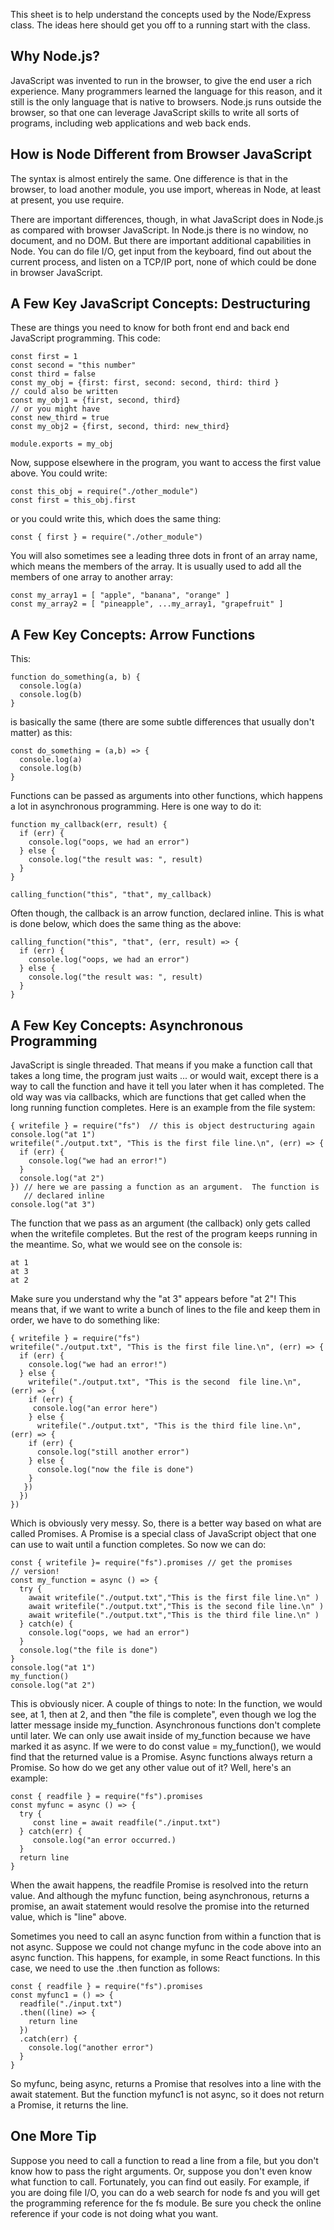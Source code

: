 This sheet is to help understand the concepts used by the Node/Express class. The ideas here should get you off to a running start with the class.

## Why Node.js?

JavaScript was invented to run in the browser, to give the end user a rich experience. Many programmers learned the language for this reason, and it still is the only language that is native to browsers. Node.js runs outside the browser, so that one can leverage JavaScript skills to write all sorts of programs, including web applications and web back ends.

## How is Node Different from Browser JavaScript

The syntax is almost entirely the same. One difference is that in the browser, to load another module, you use import, whereas in Node, at least at present, you use require.

There are important differences, though, in what JavaScript does in Node.js as compared with browser JavaScript. In Node.js there is no window, no document, and no DOM. But there are important additional capabilities in Node. You can do file I/O, get input from the keyboard, find out about the current process, and listen on a TCP/IP port, none of which could be done in browser JavaScript.

## A Few Key JavaScript Concepts: Destructuring

These are things you need to know for both front end and back end JavaScript programming. This code:

    const first = 1
    const second = "this number"
    const third = false
    const my_obj = {first: first, second: second, third: third }
    // could also be written
    const my_obj1 = {first, second, third}
    // or you might have
    const new_third = true
    const my_obj2 = {first, second, third: new_third}

    module.exports = my_obj

Now, suppose elsewhere in the program, you want to access the first value above. You could write:

    const this_obj = require("./other_module")
    const first = this_obj.first

or you could write this, which does the same thing:

    const { first } = require("./other_module")

You will also sometimes see a leading three dots in front of an array name, which means the members of the array. It is usually used to add all the members of one array to another array:

    const my_array1 = [ "apple", "banana", "orange" ]
    const my_array2 = [ "pineapple", ...my_array1, "grapefruit" ]

## A Few Key Concepts: Arrow Functions

This:

    function do_something(a, b) {
      console.log(a)
      console.log(b)
    }

is basically the same (there are some subtle differences that usually don't matter) as this:

    const do_something = (a,b) => {
      console.log(a)
      console.log(b)
    }

Functions can be passed as arguments into other functions, which happens a lot in asynchronous programming. Here is one way to do it:

    function my_callback(err, result) {
      if (err) {
        console.log("oops, we had an error")
      } else {
        console.log("the result was: ", result)
      }
    }

    calling_function("this", "that", my_callback)

Often though, the callback is an arrow function, declared inline. This is what is done below, which does the same thing as the above:

    calling_function("this", "that", (err, result) => {
      if (err) {
        console.log("oops, we had an error")
      } else {
        console.log("the result was: ", result)
      }
    }

## A Few Key Concepts: Asynchronous Programming

JavaScript is single threaded. That means if you make a function call that takes a long time, the program just waits ... or would wait, except there is a way to call the function and have it tell you later when it has completed. The old way was via callbacks, which are functions that get called when the long running function completes. Here is an example from the file system:

    { writefile } = require("fs")  // this is object destructuring again
    console.log("at 1")
    writefile("./output.txt", "This is the first file line.\n", (err) => {
      if (err) {
        console.log("we had an error!")
      }
      console.log("at 2")
    }) // here we are passing a function as an argument.  The function is
       // declared inline
    console.log("at 3")

The function that we pass as an argument (the callback) only gets called when the writefile completes. But the rest of the program keeps running in the meantime. So, what we would see on the console is:

    at 1
    at 3
    at 2

Make sure you understand why the "at 3" appears before "at 2"! This means that, if we want to write a bunch of lines to the file and keep them in order, we have to do something like:

    { writefile } = require("fs")
    writefile("./output.txt", "This is the first file line.\n", (err) => {
      if (err) {
        console.log("we had an error!")
      } else {
        writefile("./output.txt", "This is the second  file line.\n", (err) => {
        if (err) {
         console.log("an error here")
        } else {
          writefile("./output.txt", "This is the third file line.\n", (err) => {
        if (err) {
          console.log("still another error")
        } else {
          console.log("now the file is done")
        }
       })
      })
    })

Which is obviously very messy. So, there is a better way based on what are called Promises. A Promise is a special class of JavaScript object that one can use to wait until a function completes. So now we can do:

    const { writefile }= require("fs").promises // get the promises
    // version!
    const my_function = async () => {
      try {
        await writefile("./output.txt","This is the first file line.\n" )
        await writefile("./output.txt","This is the second file line.\n" )
        await writefile("./output.txt","This is the third file line.\n" )
      } catch(e) {
        console.log("oops, we had an error")
      }
      console.log("the file is done")
    }
    console.log("at 1")
    my_function()
    console.log("at 2")

This is obviously nicer. A couple of things to note: In the function, we would see, at 1, then at 2, and then "the file is complete", even though we log the latter message inside my_function. Asynchronous functions don't complete until later. We can only use await inside of my_function because we have marked it as async. If we were to do const value = my_function(), we would find that the returned value is a Promise. Async functions always return a Promise. So how do we get any other value out of it? Well, here's an example:

    const { readfile } = require("fs").promises
    const myfunc = async () => {
      try {
         const line = await readfile("./input.txt")
      } catch(err) {
         console.log("an error occurred.)
      }
      return line
    }

When the await happens, the readfile Promise is resolved into the return value. And although the myfunc function, being asynchronous, returns a promise, an await statement would resolve the promise into the returned value, which is "line" above.

Sometimes you need to call an async function from within a function that is not async. Suppose we could not change myfunc in the code above into an async function. This happens, for example, in some React functions. In this case, we need to use the .then function as follows:

    const { readfile } = require("fs").promises
    const myfunc1 = () => {
      readfile("./input.txt")
      .then((line) => {
        return line
      })
      .catch(err) {
        console.log("another error")
      }
    }

So myfunc, being async, returns a Promise that resolves into a line with the await statement. But the function myfunc1 is not async, so it does not return a Promise, it returns the line.

## One More Tip

Suppose you need to call a function to read a line from a file, but you don't know how to pass the right arguments. Or, suppose you don't even know what function to call. Fortunately, you can find out easily. For example, if you are doing file I/O, you can do a web search for node fs and you will get the programming reference for the fs module. Be sure you check the online reference if your code is not doing what you want.
